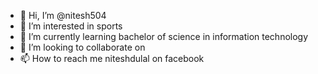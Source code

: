 - 👋 Hi, I’m @nitesh504
- 👀 I’m interested in sports
- 🌱 I’m currently learning bachelor of science in information technology
- 💞️ I’m looking to collaborate on 
- 📫 How to reach me niteshdulal on facebook

<!---
nitesh504/nitesh504 is a ✨ special ✨ repository because its `README.md` (this file) appears on your GitHub profile.
You can click the Preview link to take a look at your changes.
--->
